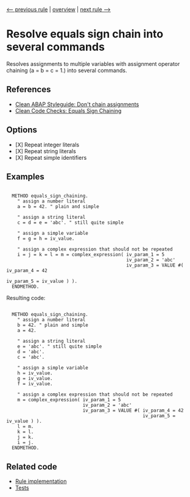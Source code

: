 [<-- previous rule](TypoRule.md) | [overview](../rules.md) | [next rule -->](CalculationAssignmentRule.md)

# Resolve equals sign chain into several commands

Resolves assignments to multiple variables with assignment operator chaining \(a = b = c = 1.\) into several commands.

## References

* [Clean ABAP Styleguide: Don't chain assignments](https://github.com/SAP/styleguides/blob/main/clean-abap/CleanABAP.md#dont-chain-assignments)
* [Clean Code Checks: Equals Sign Chaining](https://github.com/SAP/code-pal-for-abap/blob/master/docs/checks/equals-sign-chaining.md)

## Options

* \[X\] Repeat integer literals
* \[X\] Repeat string literals
* \[X\] Repeat simple identifiers

## Examples


```ABAP

  METHOD equals_sign_chaining.
    " assign a number literal
    a = b = 42. " plain and simple

    " assign a string literal
    c = d = e = 'abc'. " still quite simple

    " assign a simple variable
    f = g = h = iv_value.

    " assign a complex expression that should not be repeated
    i = j = k = l = m = complex_expression( iv_param_1 = 5
                                            iv_param_2 = 'abc' 
                                            iv_param_3 = VALUE #( iv_param_4 = 42  
                                                                  iv_param_5 = iv_value ) ). 
  ENDMETHOD.
```

Resulting code:

```ABAP

  METHOD equals_sign_chaining.
    " assign a number literal
    b = 42. " plain and simple
    a = 42.

    " assign a string literal
    e = 'abc'. " still quite simple
    d = 'abc'.
    c = 'abc'.

    " assign a simple variable
    h = iv_value.
    g = iv_value.
    f = iv_value.

    " assign a complex expression that should not be repeated
    m = complex_expression( iv_param_1 = 5
                            iv_param_2 = 'abc'
                            iv_param_3 = VALUE #( iv_param_4 = 42
                                                  iv_param_5 = iv_value ) ).
    l = m.
    k = l.
    j = k.
    i = j.
  ENDMETHOD.
```

## Related code

* [Rule implementation](../../com.sap.adt.abapcleaner/src/com/sap/adt/abapcleaner/rules/syntax/EqualsSignChainRule.java)
* [Tests](../../test/com.sap.adt.abapcleaner.test/src/com/sap/adt/abapcleaner/rules/syntax/EqualsSignChainTest.java)


